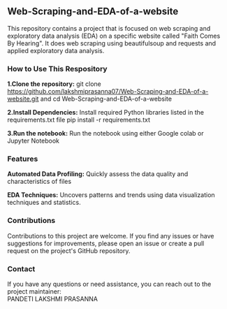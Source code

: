 ## Web-Scraping-and-EDA-of-a-website

This repository contains a project that is focused on web scraping and exploratory data analysis (EDA) on a specific website called "Faith Comes By Hearing". It does web scraping using beautifulsoup and requests and applied exploratory data analysis.

### How to Use This Respository
**1.Clone the repository:** git clone https://github.com/lakshmiprasanna07/Web-Scraping-and-EDA-of-a-website.git and 
cd Web-Scraping-and-EDA-of-a-website

**2.Install Dependencies:** Install required Python libraries listed in the requirements.txt file
pip install -r requirements.txt

**3.Run the notebook:** Run the notebook using either Google colab or Jupyter Notebook

### Features
**Automated Data Profiling:** Quickly assess the data quality and characteristics of files

**EDA Techniques:** Uncovers patterns and trends using data visualization techniques and statistics.

### Contributions
Contributions to this project are welcome. If you find any issues or have suggestions for improvements, please open an issue or create a pull request on the project's GitHub repository.

### Contact
If you have any questions or need assistance, you can reach out to the project maintainer:  
PANDETI LAKSHMI PRASANNA  
